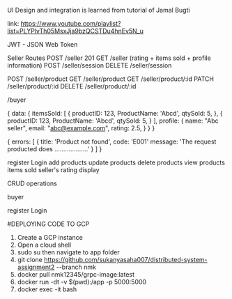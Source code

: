 UI Design and integration is learned from tutorial of Jamal Bugti

link: https://www.youtube.com/playlist?list=PLYPlvTh05MsxJja9bzQCSTDu4hnEv5N_u

JWT - JSON Web Token

Seller Routes
POST /seller 201
GET /seller (rating + items sold + profile information)
POST /seller/session
DELETE /seller/session

POST /seller/product
GET /seller/product
GET /seller/product/:id
PATCH /seller/product/:id
DELETE /seller/product/:id

/buyer

{
    data: {
        itemsSold: [
            {
                productID: 123,
                ProductName: 'Abcd',
                qtySold: 5,
            },
                        {
                productID: 123,
                ProductName: 'Abcd',
                qtySold: 5,
            }
        ],
        profile: {
            name: "Abc seller",
            email: "abc@example.com",
            rating: 2.5,
        }
    }
}

{
    errors: [
        {
            title: 'Product not found',
            code: 'E001'
            message: 'The request producted does ...................'
        }
    ]
}


register
Login
add products
update products
delete products
view products
items sold
seller's rating display

CRUD operations



buyer

register
Login



#DEPLOYING CODE TO GCP

1. Create a GCP instance
2. Open a cloud shell
3. sudo su then navigate to app folder
4. git clone https://github.com/sukanyasaha007/distributed-system-assignment2 --branch nmk
5. docker pull nmk12345/grpc-image:latest
6. docker run -dt -v $(pwd):/app <image-id> -p 5000:5000 
7. docker exec -it <container> bash
